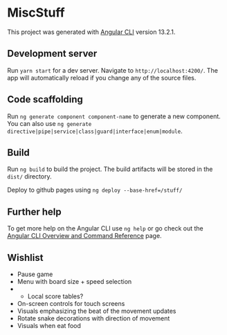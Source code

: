 # MiscStuff

This project was generated with [Angular CLI](https://github.com/angular/angular-cli) version 13.2.1.

## Development server

Run `yarn start` for a dev server. Navigate to `http://localhost:4200/`. The app will automatically reload if you change any of the source files.

## Code scaffolding

Run `ng generate component component-name` to generate a new component. You can also use `ng generate directive|pipe|service|class|guard|interface|enum|module`.

## Build

Run `ng build` to build the project. The build artifacts will be stored in the `dist/` directory.

Deploy to github pages using `ng deploy --base-href=/stuff/`

## Further help

To get more help on the Angular CLI use `ng help` or go check out the [Angular CLI Overview and Command Reference](https://angular.io/cli) page.

## Wishlist
 - Pause game
 - Menu with board size + speed selection
 - - Local score tables?
 - On-screen controls for touch screens
 - Visuals emphasizing the beat of the movement updates
 - Rotate snake decorations with direction of movement
 - Visuals when eat food
